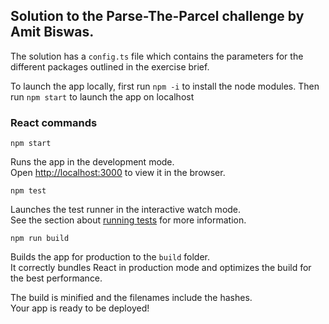 ## Solution to the Parse-The-Parcel challenge by Amit Biswas.

The solution has a `config.ts` file which contains the parameters for the different packages outlined in the exercise brief.

To launch the app locally, first run `npm -i` to install the node modules. Then run `npm start` to launch the app on localhost

### React commands

`npm start`

Runs the app in the development mode.\
Open [http://localhost:3000](http://localhost:3000) to view it in the browser.

`npm test`

Launches the test runner in the interactive watch mode.\
See the section about [running tests](https://facebook.github.io/create-react-app/docs/running-tests) for more information.

`npm run build`

Builds the app for production to the `build` folder.\
It correctly bundles React in production mode and optimizes the build for the best performance.

The build is minified and the filenames include the hashes.\
Your app is ready to be deployed!
